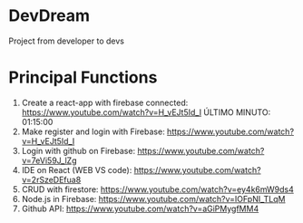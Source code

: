 # DevDream

Project from developer to devs

# Principal Functions

1. Create a react-app with firebase connected: https://www.youtube.com/watch?v=H_vEJt5Id_I ÚLTIMO MINUTO: 01:15:00
2. Make register and login with Firebase: https://www.youtube.com/watch?v=H_vEJt5Id_I
3. Login with github on Firebase: https://www.youtube.com/watch?v=7eVi59J_lZg
4. IDE on React (WEB VS code): https://www.youtube.com/watch?v=2rSzeDEfua8
5. CRUD with firestore: https://www.youtube.com/watch?v=ey4k6mW9ds4
6. Node.js in Firebase: https://www.youtube.com/watch?v=IOFpNI_TLqM
7. Github API: https://www.youtube.com/watch?v=aGiPMygfMM4
